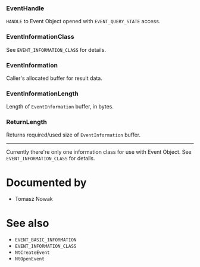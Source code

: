 ### EventHandle

`HANDLE` to Event Object opened with `EVENT_QUERY_STATE` access.

### EventInformationClass

See `EVENT_INFORMATION_CLASS` for details.

### EventInformation

Caller's allocated buffer for result data.

### EventInformationLength

Length of `EventInformation` buffer, in bytes.

### ReturnLength

Returns required/used size of `EventInformation` buffer.

---

Currently there're only one information class for use with Event Object. See `EVENT_INFORMATION_CLASS` for details.

# Documented by

* Tomasz Nowak

# See also

* `EVENT_BASIC_INFORMATION`
* `EVENT_INFORMATION_CLASS`
* `NtCreateEvent`
* `NtOpenEvent`
